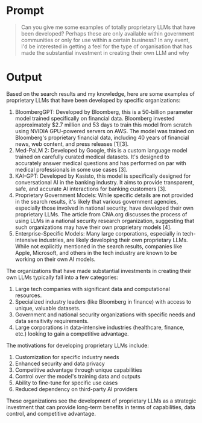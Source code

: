 # Prompt

> Can you give me some examples of totally proprietary LLMs that have been developed? Perhaps these are only available within government communities or only for use within a certain business? In any event, I'd be interested in getting a feel for the type of organisation that has made the substantial investment in creating their own LLM and why

# Output

Based on the search results and my knowledge, here are some examples of proprietary LLMs that have been developed by specific organizations:

1. BloombergGPT: Developed by Bloomberg, this is a 50-billion parameter model trained specifically on financial data. Bloomberg invested approximately $2.7 million and 53 days to train this model from scratch using NVIDIA GPU-powered servers on AWS. The model was trained on Bloomberg's proprietary financial data, including 40 years of financial news, web content, and press releases \[1]\[3].
2. Med-PaLM 2: Developed by Google, this is a custom language model trained on carefully curated medical datasets. It's designed to accurately answer medical questions and has performed on par with medical professionals in some use cases \[3].
3. KAI-GPT: Developed by Kasisto, this model is specifically designed for conversational AI in the banking industry. It aims to provide transparent, safe, and accurate AI interactions for banking customers \[3].
4. Proprietary Government Models: While specific details are not provided in the search results, it's likely that various government agencies, especially those involved in national security, have developed their own proprietary LLMs. The article from CNA.org discusses the process of using LLMs in a national security research organization, suggesting that such organizations may have their own proprietary models \[4].
5. Enterprise-Specific Models: Many large corporations, especially in tech-intensive industries, are likely developing their own proprietary LLMs. While not explicitly mentioned in the search results, companies like Apple, Microsoft, and others in the tech industry are known to be working on their own AI models.

The organizations that have made substantial investments in creating their own LLMs typically fall into a few categories:

1. Large tech companies with significant data and computational resources.
2. Specialized industry leaders (like Bloomberg in finance) with access to unique, valuable datasets.
3. Government and national security organizations with specific needs and data sensitivity requirements.
4. Large corporations in data-intensive industries (healthcare, finance, etc.) looking to gain a competitive advantage.

The motivations for developing proprietary LLMs include:

1. Customization for specific industry needs
2. Enhanced security and data privacy
3. Competitive advantage through unique capabilities
4. Control over the model's training data and outputs
5. Ability to fine-tune for specific use cases
6. Reduced dependency on third-party AI providers

These organizations see the development of proprietary LLMs as a strategic investment that can provide long-term benefits in terms of capabilities, data control, and competitive advantage.






